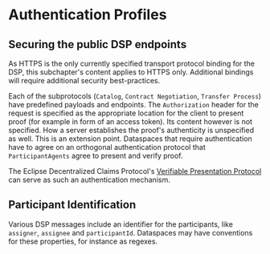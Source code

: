 # Authentication Profiles

## Securing the public DSP endpoints

As HTTPS is the only currently specified transport protocol binding for the DSP, this subchapter's content applies to
HTTPS only. Additional bindings will require additional security best-practices.

Each of the subprotocols (`Catalog`, `Contract Negotiation`, `Transfer Process`) have predefined payloads and endpoints.
The `Authorization` header for the request is specified as the appropriate location for the client to present proof (for
example in form of an access token). Its content however is not specified. How a server establishes the proof's
authenticity is unspecified as well. This is an extension point. Dataspaces that require authentication have to agree
on an orthogonal authentication protocol that `ParticipantAgents` agree to present and verify proof.

The Eclipse Decentralized Claims Protocol's [Verifiable Presentation Protocol](https://eclipse-dataspace-dcp.github.io/decentralized-claims-protocol/#verifiable-presentation-protocol) can serve as such an authentication
mechanism.

## Participant Identification

Various DSP messages include an identifier for the participants, like `assigner`, `assignee` and `participantId`.
Dataspaces may have conventions for these properties, for instance as regexes.
